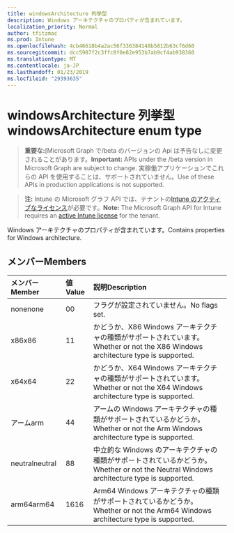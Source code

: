 ```yaml
---
title: windowsArchitecture 列挙型
description: Windows アーキテクチャのプロパティが含まれています。
localization_priority: Normal
author: tfitzmac
ms.prod: Intune
ms.openlocfilehash: 4cb46618b4a2ac56f336384148b5812b63cf6d60
ms.sourcegitcommit: dcc5907f2c3ffc0f0e82e953b7ab9cf4ab938360
ms.translationtype: MT
ms.contentlocale: ja-JP
ms.lasthandoff: 01/23/2019
ms.locfileid: "29393635"
---
```

# <a name="windowsarchitecture-enum-type"></a><span data-ttu-id="cb770-103">windowsArchitecture 列挙型</span><span class="sxs-lookup"><span data-stu-id="cb770-103">windowsArchitecture enum type</span></span>

> <span data-ttu-id="cb770-104">**重要な:**[Microsoft Graph で/beta のバージョンの Api は予告なしに変更されることがあります。</span><span class="sxs-lookup"><span data-stu-id="cb770-104">**Important:** APIs under the /beta version in Microsoft Graph are subject to change.</span></span> <span data-ttu-id="cb770-105">実稼働アプリケーションでこれらの API を使用することは、サポートされていません。</span><span class="sxs-lookup"><span data-stu-id="cb770-105">Use of these APIs in production applications is not supported.</span></span>

> <span data-ttu-id="cb770-106">**注:** Intune の Microsoft グラフ API では、テナントの[Intune のアクティブなライセンス](https://go.microsoft.com/fwlink/?linkid=839381)が必要です。</span><span class="sxs-lookup"><span data-stu-id="cb770-106">**Note:** The Microsoft Graph API for Intune requires an [active Intune license](https://go.microsoft.com/fwlink/?linkid=839381) for the tenant.</span></span>

<span data-ttu-id="cb770-107">Windows アーキテクチャのプロパティが含まれています。</span><span class="sxs-lookup"><span data-stu-id="cb770-107">Contains properties for Windows architecture.</span></span>

## <a name="members"></a><span data-ttu-id="cb770-108">メンバー</span><span class="sxs-lookup"><span data-stu-id="cb770-108">Members</span></span>
|<span data-ttu-id="cb770-109">メンバー</span><span class="sxs-lookup"><span data-stu-id="cb770-109">Member</span></span>|<span data-ttu-id="cb770-110">値</span><span class="sxs-lookup"><span data-stu-id="cb770-110">Value</span></span>|<span data-ttu-id="cb770-111">説明</span><span class="sxs-lookup"><span data-stu-id="cb770-111">Description</span></span>|
|:---|:---|:---|
|<span data-ttu-id="cb770-112">none</span><span class="sxs-lookup"><span data-stu-id="cb770-112">none</span></span>|<span data-ttu-id="cb770-113">0</span><span class="sxs-lookup"><span data-stu-id="cb770-113">0</span></span>|<span data-ttu-id="cb770-114">フラグが設定されていません。</span><span class="sxs-lookup"><span data-stu-id="cb770-114">No flags set.</span></span>|
|<span data-ttu-id="cb770-115">x86</span><span class="sxs-lookup"><span data-stu-id="cb770-115">x86</span></span>|<span data-ttu-id="cb770-116">1</span><span class="sxs-lookup"><span data-stu-id="cb770-116">1</span></span>|<span data-ttu-id="cb770-117">かどうか、X86 Windows アーキテクチャの種類がサポートされています。</span><span class="sxs-lookup"><span data-stu-id="cb770-117">Whether or not the X86 Windows architecture type is supported.</span></span>|
|<span data-ttu-id="cb770-118">x64</span><span class="sxs-lookup"><span data-stu-id="cb770-118">x64</span></span>|<span data-ttu-id="cb770-119">2</span><span class="sxs-lookup"><span data-stu-id="cb770-119">2</span></span>|<span data-ttu-id="cb770-120">かどうか、X64 Windows アーキテクチャの種類がサポートされています。</span><span class="sxs-lookup"><span data-stu-id="cb770-120">Whether or not the X64 Windows architecture type is supported.</span></span>|
|<span data-ttu-id="cb770-121">アーム</span><span class="sxs-lookup"><span data-stu-id="cb770-121">arm</span></span>|<span data-ttu-id="cb770-122">4</span><span class="sxs-lookup"><span data-stu-id="cb770-122">4</span></span>|<span data-ttu-id="cb770-123">アームの Windows アーキテクチャの種類がサポートされているかどうか。</span><span class="sxs-lookup"><span data-stu-id="cb770-123">Whether or not the Arm Windows architecture type is supported.</span></span>|
|<span data-ttu-id="cb770-124">neutral</span><span class="sxs-lookup"><span data-stu-id="cb770-124">neutral</span></span>|<span data-ttu-id="cb770-125">8</span><span class="sxs-lookup"><span data-stu-id="cb770-125">8</span></span>|<span data-ttu-id="cb770-126">中立的な Windows のアーキテクチャの種類がサポートされているかどうか。</span><span class="sxs-lookup"><span data-stu-id="cb770-126">Whether or not the Neutral Windows architecture type is supported.</span></span>|
|<span data-ttu-id="cb770-127">arm64</span><span class="sxs-lookup"><span data-stu-id="cb770-127">arm64</span></span>|<span data-ttu-id="cb770-128">16</span><span class="sxs-lookup"><span data-stu-id="cb770-128">16</span></span>|<span data-ttu-id="cb770-129">Arm64 Windows アーキテクチャの種類がサポートされているかどうか。</span><span class="sxs-lookup"><span data-stu-id="cb770-129">Whether or not the Arm64 Windows architecture type is supported.</span></span>|




